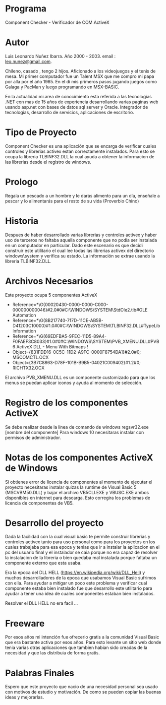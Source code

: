 # Programa
Component Checker - Verificador de COM ActiveX

# Autor
Luis Leonardo Nuñez Ibarra. Año 2000 - 2003. email : leo.nunez@gmail.com. 

Chileno, casado , tengo 2 hijos. Aficionado a los videojuegos y el tenis de mesa. Mi primer computador fue un Talent MSX que me compro mi papa por alla por el año 1985. En el di mis primeros pasos jugando juegos como Galaga y PacMan y luego programando en MSX-BASIC. 

En la actualidad mi area de conocimiento esta referida a las tecnologias .NET con mas de 15 años de experiencia desarrollando varias paginas web usando asp.net con bases de datos sql server y Oracle. Integrador de tecnologias, desarrollo de servicios, aplicaciones de escritorio.

# Tipo de Proyecto
Component Checker es una aplicación que se encarga de verificar cuales controles y librerias activex estan correctamente instalados. Para esto se ocupa la libreria TLBINF32.DLL la cual ayuda a obtener la informacion de las librerias desde el registro de windows.

# Prologo
Regala un pescado a un hombre y le darás alimento para un día, enseñale a pescar y lo alimentarás para el resto de su vida (Proverbio Chino)

# Historia
Despues de haber desarrollado varias librerias y controles activex y haber uso de terceros no faltaba aquella componente que no podia ser instalada en un computador en particular. Dado este escenario es que decidi construir este utilitario el cual lee todas las librerias activex del directorio windows\system y verifica su estado. La información se extrae usando la libreria TLBINF32.DLL.

# Archivos Necesarios
Este proyecto ocupa 5 componentes ActiveX 

- Reference=*\G{00020430-0000-0000-C000-000000000046}#2.0#0#C:\WINDOWS\SYSTEM\StdOle2.tlb#OLE Automation
- Reference=*\G{8B217740-717D-11CE-AB5B-D41203C10000}#1.0#0#C:\WINDOWS\SYSTEM\TLBINF32.DLL#TypeLib Information
- Reference=*\G{69EDFBA5-9FEC-11D5-89A4-F0FAEF3C8033}#1.0#0#C:\WINDOWS\SYSTEM\PVB_XMENU.DLL#PVB6 ActiveX DLL - Menu With Bitmaps !
- Object={831FDD16-0C5C-11D2-A9FC-0000F8754DA1}#2.0#0; MSCOMCTL.OCX
- Object={3B7C8863-D78F-101B-B9B5-04021C009402}#1.2#0; RICHTX32.OCX

El archivo PVB_XMENU.DLL es un componente customizado para que los menus se puedan aplicar iconos y ayuda al momento de selección.

# Registro de los componentes ActiveX
Se debe realizar desde la linea de comando de windows regsvr32.exe [nombre del componente]
Para windows 10 necesitaras instalar con permisos de administrador. 

# Notas de los componentes ActiveX de Windows
Si obtienes error de licencia de componentes al momento de ejecutar el proyecto necesitaras instalar quizas la runtime de Visual Basic 5 (MSCVBM50.DLL) y bajar el archivo VB5CLI.EXE y VBUSC.EXE ambos disponibles en internet para descarga. Esto corregira los problemas de licencia de componentes de VB5.

# Desarrollo del proyecto
Dada la facilidad con la cual visual basic te permite construir librerias y controles activex tanto para uso personal como para los proyectos en los cuales trabajaba para esa epoca y tenias que ir a instalar la aplicacion en el pc del usuario final y el instalador se caia porque no era capaz de resolver la instalacion de la libreria o bien quedaba mal instalada porque faltaba un componente externo que esta usaba.

Era la epoca del DLL HELL (https://en.wikipedia.org/wiki/DLL_Hell) y muchos desarrolladores de la epoca que usabamos Visual Basic sufrimos con ella. Para ayudar a mitigar un poco este problema y verificar cual componente estaba bien instalado fue que desarrollo este utilitario para ayudar a tener una idea de cuales componentes estaban bien instalados.

Resolver el DLL HELL no era facil ...

# Freeware
Por esos años mi intención fue ofrecerlo gratis a la comunidad Visual Basic que era bastante activa por esos años. Para esto levante un sitio web donde tenia varias otras aplicaciones que tambien habian sido creadas de la necesidad y que las distribuia de forma gratis.

# Palabras Finales
Espero que este proyecto que nacio de una necesidad personal sea usado con motivos de estudio y motivación. De como se pueden copiar las buenas ideas y mejorarlas. 
